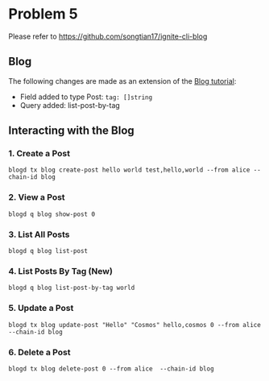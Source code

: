 # Problem 5

Please refer to https://github.com/songtian17/ignite-cli-blog

## Blog

The following changes are made as an extension of the [Blog tutorial](https://docs.ignite.com/guide/blog):

- Field added to type Post: `tag: []string`
- Query added: list-post-by-tag

## Interacting with the Blog

### 1. Create a Post

`blogd tx blog create-post hello world test,hello,world --from alice --chain-id blog`

### 2. View a Post

`blogd q blog show-post 0`

### 3. List All Posts

`blogd q blog list-post`

### 4. List Posts By Tag (New)

`blogd q blog list-post-by-tag world`

### 5. Update a Post

`blogd tx blog update-post "Hello" "Cosmos" hello,cosmos 0 --from alice --chain-id blog`

### 6. Delete a Post

`blogd tx blog delete-post 0 --from alice  --chain-id blog`
